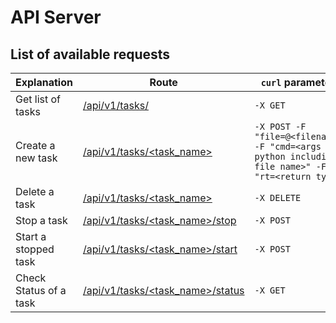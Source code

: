 # API Server
## List of available requests

|Explanation |Route|`curl` parameters|
|------------|-----|-----------------|
|Get list of tasks|[/api/v1/tasks/]()|`-X GET`|
|Create a new task|[/api/v1/tasks/<task_name>]()|`-X POST -F "file=@<filename>" -F "cmd=<args for python including file name>" -F "rt=<return type>"`|
|Delete a task|[/api/v1/tasks/<task_name>]()|`-X DELETE`|
|Stop a task|[/api/v1/tasks/<task_name>/stop]()|`-X POST`|
|Start a stopped task|[/api/v1/tasks/<task_name>/start]()|`-X POST`|
|Check Status of a task|[/api/v1/tasks/<task_name>/status]()|`-X GET`|